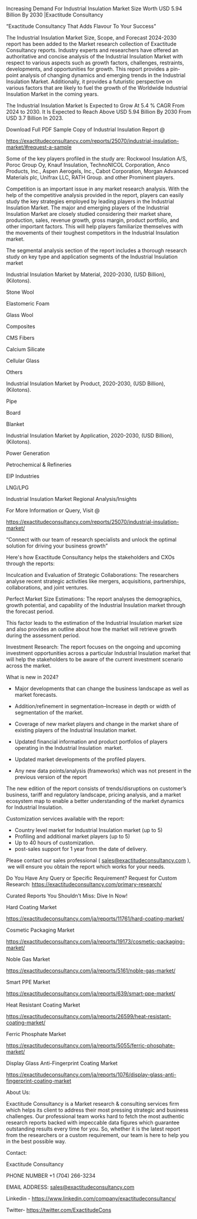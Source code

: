 Increasing Demand For Industrial Insulation Market Size Worth USD 5.94 Billion By 2030 |Exactitude Consultancy

“Exactitude Consultancy That Adds Flavour To Your Success”

The Industrial Insulation Market Size, Scope, and Forecast 2024-2030 report has been added to the Market research collection of Exactitude Consultancy reports. Industry experts and researchers have offered an authoritative and concise analysis of the Industrial Insulation Market with respect to various aspects such as growth factors, challenges, restraints, developments, and opportunities for growth. This report provides a pin-point analysis of changing dynamics and emerging trends in the Industrial Insulation Market. Additionally, it provides a futuristic perspective on various factors that are likely to fuel the growth of the Worldwide Industrial Insulation Market in the coming years.

The Industrial Insulation Market Is Expected to Grow At 5.4 % CAGR From 2024 to 2030. It Is Expected to Reach Above USD 5.94 Billion By 2030 From USD 3.7 Billion In 2023.

Download Full PDF Sample Copy of Industrial Insulation Report @

https://exactitudeconsultancy.com/reports/25070/industrial-insulation-market/#request-a-sample

Some of the key players profiled in the study are: Rockwool Insulation A/S, Poroc Group Oy, Knauf Insulation, TechnoNICOL Corporation, Anco Products, Inc., Aspen Aerogels, Inc., Cabot Corporation, Morgan Advanced Materials plc, Unifrax LLC, RATH Group. and other Prominent players.

Competition is an important issue in any market research analysis. With the help of the competitive analysis provided in the report, players can easily study the key strategies employed by leading players in the Industrial Insulation Market. The major and emerging players of the Industrial Insulation Market are closely studied considering their market share, production, sales, revenue growth, gross margin, product portfolio, and other important factors. This will help players familiarize themselves with the movements of their toughest competitors in the Industrial Insulation market.

The segmental analysis section of the report includes a thorough research study on key type and application segments of the Industrial Insulation market

Industrial Insulation Market by Material, 2020-2030, (USD Billion), (Kilotons).

Stone Wool

Elastomeric Foam

Glass Wool

Composites

CMS Fibers

Calcium Silicate

Cellular Glass

Others

Industrial Insulation Market by Product, 2020-2030, (USD Billion), (Kilotons).

Pipe

Board

Blanket

Industrial Insulation Market by Application, 2020-2030, (USD Billion), (Kilotons).

Power Generation

Petrochemical & Refineries

EIP Industries

LNG/LPG




Industrial Insulation Market Regional Analysis/Insights

For More Information or Query, Visit @

https://exactitudeconsultancy.com/reports/25070/industrial-insulation-market/

“Connect with our team of research specialists and unlock the optimal solution for driving your business growth”

Here's how Exactitude Consultancy helps the stakeholders and CXOs through the reports:

Inculcation and Evaluation of Strategic Collaborations: The researchers analyse recent strategic activities like mergers, acquisitions, partnerships, collaborations, and joint ventures.

Perfect Market Size Estimations: The report analyses the demographics, growth potential, and capability of the Industrial Insulation market through the forecast period.

This factor leads to the estimation of the Industrial Insulation market size and also provides an outline about how the market will retrieve growth during the assessment period.

Investment Research: The report focuses on the ongoing and upcoming investment opportunities across a particular Industrial Insulation market that will help the stakeholders to be aware of the current investment scenario across the market.

What is new in 2024?

- Major developments that can change the business landscape as well as market forecasts.

- Addition/refinement in segmentation–Increase in depth or width of segmentation of the market.

- Coverage of new market players and change in the market share of existing players of the Industrial Insulation market.

- Updated financial information and product portfolios of players operating in the Industrial Insulation  market.

- Updated market developments of the profiled players.

- Any new data points/analysis (frameworks) which was not present in the previous version of the report

The new edition of the report consists of trends/disruptions on customer’s business, tariff and regulatory landscape, pricing analysis, and a market ecosystem map to enable a better understanding of the market dynamics for Industrial Insulation.

Customization services available with the report:

- Country level market for Industrial Insulation market (up to 5)
- Profiling and additional market players (up to 5)
- Up to 40 hours of customization.
- post-sales support for 1 year from the date of delivery.

Please contact our sales professional ( sales@exactitudeconsultancy.com ),  we will ensure you obtain the report which works for your needs.

Do You Have Any Query or Specific Requirement? Request for Custom Research: https://exactitudeconsultancy.com/primary-research/

Curated Reports You Shouldn't Miss: Dive In Now!

Hard Coating Market

https://exactitudeconsultancy.com/ja/reports/11761/hard-coating-market/

Cosmetic Packaging Market

https://exactitudeconsultancy.com/ja/reports/19173/cosmetic-packaging-market/

Noble Gas Market

https://exactitudeconsultancy.com/ja/reports/5161/noble-gas-market/

Smart PPE Market

https://exactitudeconsultancy.com/ja/reports/639/smart-ppe-market/

Heat Resistant Coating Market

https://exactitudeconsultancy.com/ja/reports/26599/heat-resistant-coating-market/

Ferric Phosphate Market

https://exactitudeconsultancy.com/ja/reports/5055/ferric-phosphate-market/

Display Glass Anti-Fingerprint Coating Market

https://exactitudeconsultancy.com/ja/reports/1076/display-glass-anti-fingerprint-coating-market

About Us:

Exactitude Consultancy is a Market research & consulting services firm which helps its client to address their most pressing strategic and business challenges. Our professional team works hard to fetch the most authentic research reports backed with impeccable data figures which guarantee outstanding results every time for you. So, whether it is the latest report from the researchers or a custom requirement, our team is here to help you in the best possible way.

Contact:

Exactitude Consultancy

PHONE NUMBER +1 (704) 266-3234

EMAIL ADDRESS: sales@exactitudeconsultancy.com

Linkedin - https://www.linkedin.com/company/exactitudeconsultancy/

Twitter- https://twitter.com/ExactitudeCons


